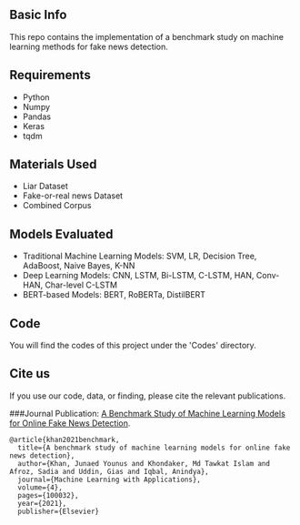 ## Basic Info
This repo contains the implementation of a benchmark study on machine learning methods for fake news detection. 

## Requirements
* Python
* Numpy
* Pandas
* Keras
* tqdm

## Materials Used
* Liar Dataset
* Fake-or-real news Dataset
* Combined Corpus

## Models Evaluated
* Traditional Machine Learning Models: SVM, LR, Decision Tree, AdaBoost, Naive Bayes, K-NN
* Deep Learning Models: CNN, LSTM, Bi-LSTM, C-LSTM, HAN, Conv-HAN, Char-level C-LSTM
* BERT-based Models: BERT, RoBERTa, DistilBERT

## Code
You will find the codes of this project under the 'Codes' directory.

## Cite us
If you use our code, data, or finding, please cite the relevant publications.

###Journal Publication:
[A Benchmark Study of Machine Learning Models for Online Fake News Detection](https://doi.org/10.1016/j.mlwa.2021.100032).
```
@article{khan2021benchmark,
  title={A benchmark study of machine learning models for online fake news detection},
  author={Khan, Junaed Younus and Khondaker, Md Tawkat Islam and Afroz, Sadia and Uddin, Gias and Iqbal, Anindya},
  journal={Machine Learning with Applications},
  volume={4},
  pages={100032},
  year={2021},
  publisher={Elsevier}
```
